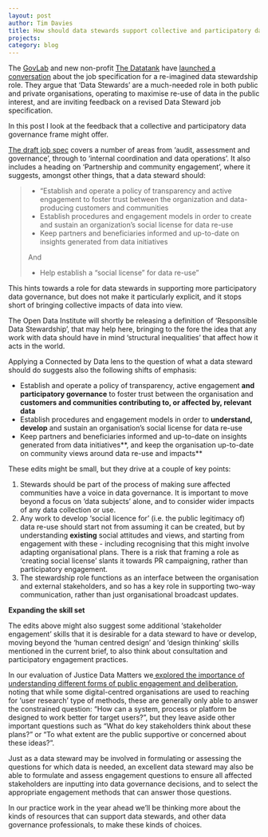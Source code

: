```yaml
---
layout: post
author: Tim Davies
title: How should data stewards support collective and participatory data governance practice?
projects: 
category: blog
---
```


The [GovLab](https://thegovlab.org/) and new non-profit [The Datatank](https://www.datatank.org/) have [launched a conversation](https://medium.com/data-stewards-network/wanted-data-stewards-drafting-the-job-specs-for-a-re-imagined-data-stewardship-role-f7cd28a83379) about the job specification for a re-imagined data stewardship role. They argue that ‘Data Stewards’ are a much-needed role in both public and private organisations, operating to maximise re-use of data in the public interest, and are inviting feedback on a revised Data Steward job specification.

In this post I look at the feedback that a collective and participatory data governance frame might offer.

<!--more-->

[The draft job spec](https://medium.com/data-stewards-network/wanted-data-stewards-drafting-the-job-specs-for-a-re-imagined-data-stewardship-role-f7cd28a83379) covers a number of areas from ‘audit, assessment and governance’, through to ‘internal coordination and data operations’. It also includes a heading on ‘Partnership and community engagement’, where it suggests, amongst other things, that a data steward should:

> * “Establish and operate a policy of transparency and active engagement to foster trust between the organization and data-producing customers and communities
> * Establish procedures and engagement models in order to create and sustain an organization’s social license for data re-use
> * Keep partners and beneficiaries informed and up-to-date on insights generated from data initiatives
> 
> And
> 
> * Help establish a “social license” for data re-use”

This hints towards a role for data stewards in supporting more participatory data governance, but does not make it particularly explicit, and it stops short of bringing collective impacts of data into view. 

The Open Data Institute will shortly be releasing a definition of ‘Responsible Data Stewardship’, that may help here, bringing to the fore the idea that any work with data should have in mind ‘structural inequalities’ that affect how it acts in the world. 

Applying a Connected by Data lens to the question of what a data steward should do suggests also the following shifts of emphasis:

* Establish and operate a policy of transparency, active engagement **and participatory governance** to foster trust between the organisation and **customers and communities contributing to, or affected by, relevant data**
* Establish procedures and engagement models in order to **understand, develop** and sustain an organisation’s social license for data re-use
* Keep partners and beneficiaries informed and up-to-date on insights generated from data initiatives**, and keep the organisation up-to-date on community views around data re-use and impacts**

These edits might be small, but they drive at a couple of key points:

1. Stewards should be part of the process of making sure affected communities have a voice in data governance. It is important to move beyond a focus on ‘data subjects’ alone, and to consider wider impacts of any data collection or use. 
2. Any work to develop ‘social licence for’ (i.e. the public legitimacy of) data re-use should start not from assuming it can be created, but by understanding  **existing** social attitudes and views, and starting from engagement with these - including recognising that this might involve adapting organisational plans. There is a risk that framing a role as ‘creating social license’ slants it towards PR campaigning, rather than participatory engagement. 
3. The stewardship role functions as an interface between the organisation and external stakeholders, and so has a key role in supporting two-way communication, rather than just organisational broadcast updates. 

**Expanding the skill set**

The edits above might also suggest some additional ‘stakeholder engagement’ skills that it is desirable for a data steward to have or develop, moving beyond the ‘human centred design’ and ‘design thinking’ skills mentioned in the current brief, to also think about consultation and participatory engagement practices.

In our evaluation of Justice Data Matters we[ explored the importance of understanding different forms of public engagement and deliberation](https://docs.google.com/document/d/102B85N3Ay46lZlg6Jq3I6LtGySbDnZH0yT2uNlTgwvM/edit#heading=h.hg2f1idicon), noting that while some digital-centred organisations are used to reaching for ‘user research’ type of methods, these are generally only able to answer the constrained question: “How can a system, process or platform be designed to work better for target users?”, but they leave aside other important questions such as “What do key stakeholders think about these plans?” or “To what extent are the public supportive or concerned about these ideas?”.

Just as a data steward may be involved in formulating or assessing the questions for which data is needed, an excellent data steward may also be able to formulate and assess engagement questions to ensure all affected stakeholders are inputting into data governance decisions, and to select the appropriate engagement methods that can answer those questions. 

In our practice work in the year ahead we’ll be thinking more about the kinds of resources that can support data stewards, and other data governance professionals, to make these kinds of choices. 
